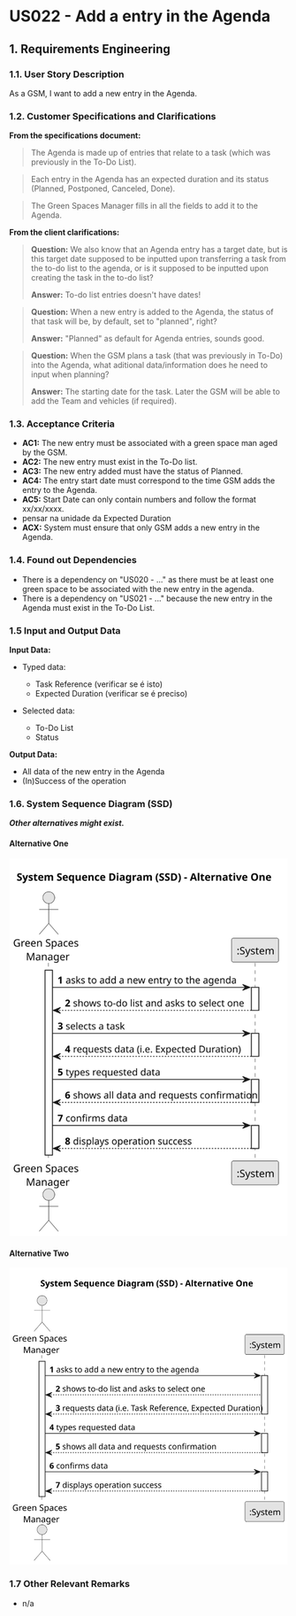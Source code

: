 # US022 - Add a entry in the Agenda 


## 1. Requirements Engineering

### 1.1. User Story Description

As a GSM, I want to add a new entry in the Agenda.

### 1.2. Customer Specifications and Clarifications 

**From the specifications document:**

>	The Agenda is made up of entries that relate to a task (which was previously in the To-Do List).

>	Each entry in the Agenda has an expected duration and its status (Planned, Postponed, Canceled, Done).

>	The Green Spaces Manager fills in all the fields to add it to the Agenda.

**From the client clarifications:**

> **Question:** We also know that an Agenda entry has a target date, but is this target date supposed to be inputted upon transferring a task from the to-do list to the agenda, or is it supposed to be inputted upon creating the task in the to-do list?
>
> **Answer:** To-do list entries doesn't have dates!

> **Question:** When a new entry is added to the Agenda, the status of that task will be, by default, set to "planned", right?
>
> **Answer:** "Planned" as default for Agenda entries, sounds good.

> **Question:** When the GSM plans a task (that was previously in To-Do) into the Agenda, what aditional data/information does he need to input when planning?
>
> **Answer:** The starting date for the task.
Later the GSM will be able to add the Team and vehicles (if required).

### 1.3. Acceptance Criteria

* **AC1:** The new entry must be associated with a green space man aged by the GSM.
* **AC2:** The new entry must exist in the To-Do list.
* **AC3:** The new entry added must have the status of Planned.
* **AC4:** The entry start date must correspond to the time GSM adds the entry to the Agenda.
* **AC5:** Start Date can only contain numbers and follow the format xx/xx/xxxx.
* pensar na unidade da Expected Duration
* **ACX:** System must ensure that only GSM adds a new entry in the Agenda.

### 1.4. Found out Dependencies

* There is a dependency on "US020 - ..." as there must be at least one green space to be associated with the new entry in the agenda.
* There is a dependency on "US021 - ..." because the new entry in the Agenda must exist in the To-Do List.

### 1.5 Input and Output Data

**Input Data:**

* Typed data:
    * Task Reference (verificar se é isto)
    * Expected Duration (verificar se é preciso)
	
* Selected data:
    * To-Do List
    * Status

**Output Data:**

* All data of the new entry in the Agenda
* (In)Success of the operation

### 1.6. System Sequence Diagram (SSD)

**_Other alternatives might exist._**

#### Alternative One

![System Sequence Diagram - Alternative One](svg/us022-system-sequence-diagram-alternative-one.svg)

#### Alternative Two

![System Sequence Diagram - Alternative Two](svg/us022-system-sequence-diagram-alternative-two.svg)

### 1.7 Other Relevant Remarks

* n/a